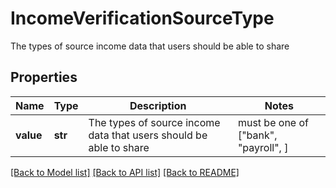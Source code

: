 # IncomeVerificationSourceType

The types of source income data that users should be able to share

## Properties
Name | Type | Description | Notes
------------ | ------------- | ------------- | -------------
**value** | **str** | The types of source income data that users should be able to share |  must be one of ["bank", "payroll", ]

[[Back to Model list]](../README.md#documentation-for-models) [[Back to API list]](../README.md#documentation-for-api-endpoints) [[Back to README]](../README.md)


